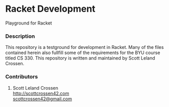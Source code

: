 # Racket Development

Playground for Racket

### Description

This repository is a testground for development in Racket. Many of the files contained herein also fullfill
some of the requirements for the BYU course titled CS 330. This repository is written and maintained by Scott Leland Crossen. 

### Contributors

1. Scott Leland Crossen  
<http://scottcrossen42.com>  
<scottcrossen42@gmail.com>
